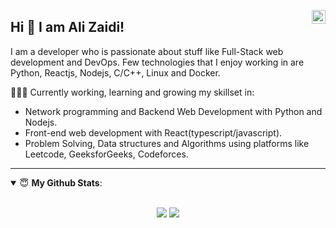 <a href="https://www.linkedin.com/in/ali-zaidi-a3537b153/" target="_blank" rel="nofollow"><img align="right" alt="Ali's Linkdein" width="22px" src="https://cdn.jsdelivr.net/npm/simple-icons@v3/icons/linkedin.svg" /></a>

## Hi 👋 I am Ali Zaidi! 
I am a developer who is passionate about stuff like Full-Stack web development and DevOps. Few technologies that I enjoy working in are Python, Reactjs, Nodejs, C/C++, Linux and Docker. 

👨🏽‍💻 Currently working, learning and growing my skillset in:
- Network programming and Backend Web Development with Python and Nodejs.
- Front-end web development with React(typescript/javascript).
- Problem Solving, Data structures and Algorithms using platforms like Leetcode, GeeksforGeeks, Codeforces.

---


<details open>
 <summary> 😇 <b>My Github Stats</b>: </summary>
<br>
<p align = "center">
  <img src = "https://github-readme-stats.vercel.app/api?username=Enigmage&count_private=true&show_icons=true&theme=dracula&line_height=27">
  <img src = "https://github-readme-stats.vercel.app/api/top-langs/?username=Enigmage&theme=dracula">
</p>

</details>

